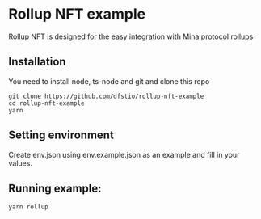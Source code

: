 # Rollup NFT example

Rollup NFT is designed for the easy integration with Mina protocol rollups

## Installation

You need to install node, ts-node and git
and clone this repo

```
git clone https://github.com/dfstio/rollup-nft-example
cd rollup-nft-example
yarn
```

## Setting environment

Create env.json using env.example.json as an example and fill in your values.

## Running example:

```
yarn rollup
```
